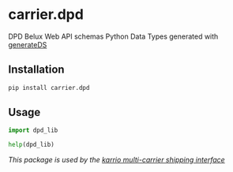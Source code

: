 # carrier.dpd

DPD Belux Web API schemas Python Data Types generated with [generateDS](http://www.davekuhlman.org/generateDS.html)

## Installation

```bash
pip install carrier.dpd
```

## Usage

```python
import dpd_lib

help(dpd_lib)
```

*This package is used by the [karrio multi-carrier shipping interface](https://github.com/karrioapi/karrio)*
